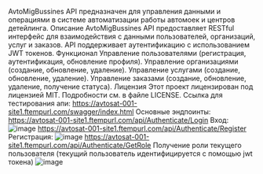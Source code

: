 AvtoMigBussines API предназначен для управления данными и операциями в системе автоматизации работы автомоек и центров детейлинга.
Описание
AvtoMigBussines API предоставляет RESTful интерфейс для взаимодействия с данными пользователей, организаций, услуг и заказов. API поддерживает аутентификацию с использованием JWT токенов.
Функционал
Управление пользователями (регистрация, аутентификация, обновление профиля).
Управление организациями (создание, обновление, удаление).
Управление услугами (создание, обновление, удаление).
Управление заказами (создание, обновление, удаление, получение статуса).
Лицензия
Этот проект лицензирован под лицензией MIT. Подробности см. в файле LICENSE.
Ссылка для тестирования апи:
https://avtosat-001-site1.ftempurl.com/swagger/index.html
Основные эндпоинты:
https://avtosat-001-site1.ftempurl.com/api/Authenticate/Login
Вход:
![image](https://github.com/user-attachments/assets/87155ed0-c4cf-4fd5-8665-7de9b58db75a)
https://avtosat-001-site1.ftempurl.com/api/Authenticate/Register
Регистрация:
![image](https://github.com/user-attachments/assets/72033f52-0df1-4b67-a486-7c742b013126)
https://avtosat-001-site1.ftempurl.com/api/Authenticate/GetRole
Получение роли текущего пользователя (текущий пользователь идентифицируется с помощью jwt токена)
![image](https://github.com/user-attachments/assets/4ed98976-92b9-4ea6-a065-d67060add047)
